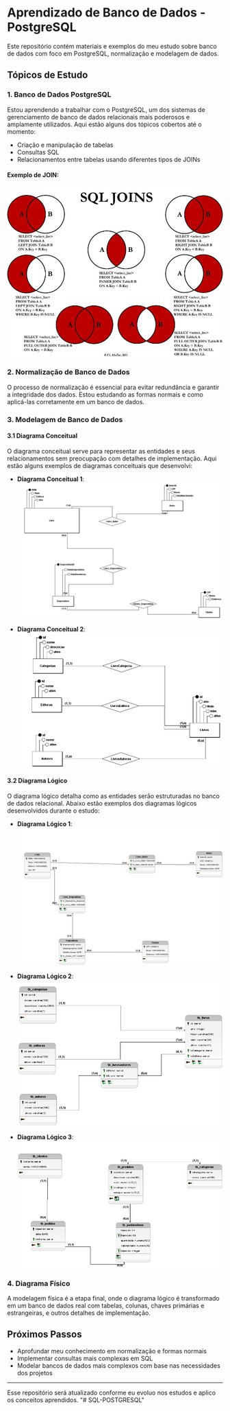 # Aprendizado de Banco de Dados - PostgreSQL

Este repositório contém materiais e exemplos do meu estudo sobre banco de dados com foco em PostgreSQL, normalização e modelagem de dados.

## Tópicos de Estudo

### 1. Banco de Dados PostgreSQL
Estou aprendendo a trabalhar com o PostgreSQL, um dos sistemas de gerenciamento de banco de dados relacionais mais poderosos e amplamente utilizados. Aqui estão alguns dos tópicos cobertos até o momento:
- Criação e manipulação de tabelas
- Consultas SQL
- Relacionamentos entre tabelas usando diferentes tipos de JOINs

#### Exemplo de JOIN:
![Aula00_SQL_JOIN](./Aula00_SQL_JOIN.png)

### 2. Normalização de Banco de Dados
O processo de normalização é essencial para evitar redundância e garantir a integridade dos dados. Estou estudando as formas normais e como aplicá-las corretamente em um banco de dados.

### 3. Modelagem de Banco de Dados

#### 3.1 Diagrama Conceitual
O diagrama conceitual serve para representar as entidades e seus relacionamentos sem preocupação com detalhes de implementação. Aqui estão alguns exemplos de diagramas conceituais que desenvolvi:

- **Diagrama Conceitual 1**:
  ![Aula01_Conceitual_1](./Aula01_Conceitual_1.png)

- **Diagrama Conceitual 2**:
  ![Aula02_Conceitual_1](./Aula02_Conceitual_1.png)

#### 3.2 Diagrama Lógico
O diagrama lógico detalha como as entidades serão estruturadas no banco de dados relacional. Abaixo estão exemplos dos diagramas lógicos desenvolvidos durante o estudo:

- **Diagrama Lógico 1**:
  ![Aula01_Logico_1](./Aula01_Logico_1.png)

- **Diagrama Lógico 2**:
  ![Aula02_Logico_1](./Aula02_Logico_1.png)

- **Diagrama Lógico 3**:
  ![Aula03_Logico_1](./Aula03_Logico_1.png)

### 4. Diagrama Físico
A modelagem física é a etapa final, onde o diagrama lógico é transformado em um banco de dados real com tabelas, colunas, chaves primárias e estrangeiras, e outros detalhes de implementação.

## Próximos Passos
- Aprofundar meu conhecimento em normalização e formas normais
- Implementar consultas mais complexas em SQL
- Modelar bancos de dados mais complexos com base nas necessidades dos projetos

---

Esse repositório será atualizado conforme eu evoluo nos estudos e aplico os conceitos aprendidos.
"# SQL-POSTGRESQL" 
